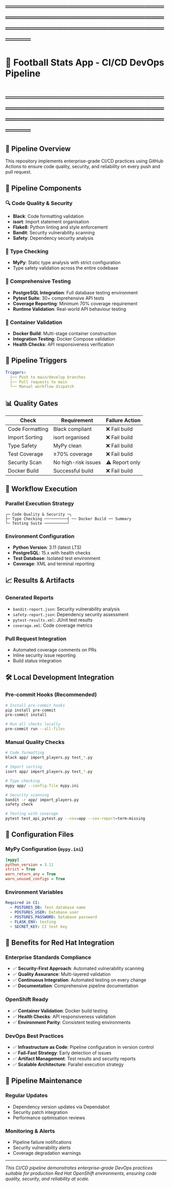 # ═══════════════════════════════════════════════════════════════════════════════
# 🚀 Football Stats App - CI/CD DevOps Pipeline
# ═══════════════════════════════════════════════════════════════════════════════

## 🎯 Pipeline Overview

This repository implements enterprise-grade CI/CD practices using GitHub Actions to ensure code quality, security, and reliability on every push and pull request.

## 🔧 Pipeline Components

### 🔍 **Code Quality & Security**
- **Black**: Code formatting validation
- **isort**: Import statement organisation
- **Flake8**: Python linting and style enforcement
- **Bandit**: Security vulnerability scanning
- **Safety**: Dependency security analysis

### 🔬 **Type Checking**
- **MyPy**: Static type analysis with strict configuration
- Type safety validation across the entire codebase

### 🧪 **Comprehensive Testing**
- **PostgreSQL Integration**: Full database testing environment
- **Pytest Suite**: 30+ comprehensive API tests
- **Coverage Reporting**: Minimum 70% coverage requirement
- **Runtime Validation**: Real-world API behaviour testing

### 🐳 **Container Validation**
- **Docker Build**: Multi-stage container construction
- **Integration Testing**: Docker Compose validation
- **Health Checks**: API responsiveness verification

## 🚦 Pipeline Triggers

```yaml
Triggers:
  ├── Push to main/develop branches
  ├── Pull requests to main
  └── Manual workflow dispatch
```

## 📊 Quality Gates

| Check | Requirement | Failure Action |
|-------|-------------|----------------|
| Code Formatting | Black compliant | ❌ Fail build |
| Import Sorting | isort organised | ❌ Fail build |
| Type Safety | MyPy clean | ❌ Fail build |
| Test Coverage | ≥70% coverage | ❌ Fail build |
| Security Scan | No high-risk issues | ⚠️ Report only |
| Docker Build | Successful build | ❌ Fail build |

## 🔄 Workflow Execution

### **Parallel Execution Strategy**
```
┌─ Code Quality & Security ─┐
├─ Type Checking ──────────┤ ── Docker Build ── Summary
└─ Testing Suite ──────────┘
```

### **Environment Configuration**
- **Python Version**: 3.11 (latest LTS)
- **PostgreSQL**: 15.x with health checks
- **Test Database**: Isolated test environment
- **Coverage**: XML and terminal reporting

## 📈 Results & Artifacts

### **Generated Reports**
- `bandit-report.json`: Security vulnerability analysis
- `safety-report.json`: Dependency security assessment
- `pytest-results.xml`: JUnit test results
- `coverage.xml`: Code coverage metrics

### **Pull Request Integration**
- Automated coverage comments on PRs
- Inline security issue reporting
- Build status integration

## 🛠️ Local Development Integration

### **Pre-commit Hooks** (Recommended)
```bash
# Install pre-commit hooks
pip install pre-commit
pre-commit install

# Run all checks locally
pre-commit run --all-files
```

### **Manual Quality Checks**
```bash
# Code formatting
black app/ import_players.py test_*.py

# Import sorting
isort app/ import_players.py test_*.py

# Type checking
mypy app/ --config-file mypy.ini

# Security scanning
bandit -r app/ import_players.py
safety check

# Testing with coverage
pytest test_api_pytest.py --cov=app --cov-report=term-missing
```

## 🔧 Configuration Files

### **MyPy Configuration** (`mypy.ini`)
```ini
[mypy]
python_version = 3.11
strict = True
warn_return_any = True
warn_unused_configs = True
```

### **Environment Variables**
```yaml
Required in CI:
  - POSTGRES_DB: Test database name
  - POSTGRES_USER: Database user
  - POSTGRES_PASSWORD: Database password
  - FLASK_ENV: testing
  - SECRET_KEY: CI test key
```

## 🚀 Benefits for Red Hat Integration

### **Enterprise Standards Compliance**
- ✅ **Security-First Approach**: Automated vulnerability scanning
- ✅ **Quality Assurance**: Multi-layered validation
- ✅ **Continuous Integration**: Automated testing on every change
- ✅ **Documentation**: Comprehensive pipeline documentation

### **OpenShift Ready**
- ✅ **Container Validation**: Docker build testing
- ✅ **Health Checks**: API responsiveness validation
- ✅ **Environment Parity**: Consistent testing environments

### **DevOps Best Practices**
- ✅ **Infrastructure as Code**: Pipeline configuration in version control
- ✅ **Fail-Fast Strategy**: Early detection of issues
- ✅ **Artifact Management**: Test results and security reports
- ✅ **Scalable Architecture**: Parallel execution strategy

## 📝 Pipeline Maintenance

### **Regular Updates**
- Dependency version updates via Dependabot
- Security patch integration
- Performance optimisation reviews

### **Monitoring & Alerts**
- Pipeline failure notifications
- Security vulnerability alerts
- Coverage degradation warnings

---

*This CI/CD pipeline demonstrates enterprise-grade DevOps practices suitable for production Red Hat OpenShift environments, ensuring code quality, security, and reliability at scale.*
